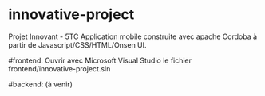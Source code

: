 # innovative-project
Projet Innovant - 5TC
Application mobile construite avec apache Cordoba à partir de Javascript/CSS/HTML/Onsen UI.

#frontend:
Ouvrir avec Microsoft Visual Studio le fichier frontend/innovative-project.sln

#backend:
(à venir)

